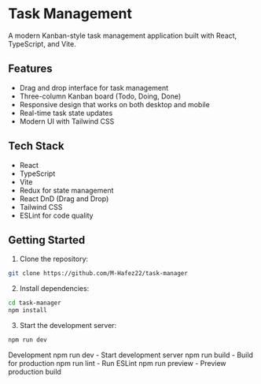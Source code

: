 # Task Management

A modern Kanban-style task management application built with React, TypeScript, and Vite.

## Features

- Drag and drop interface for task management
- Three-column Kanban board (Todo, Doing, Done)
- Responsive design that works on both desktop and mobile
- Real-time task state updates
- Modern UI with Tailwind CSS

## Tech Stack

- React
- TypeScript
- Vite
- Redux for state management
- React DnD (Drag and Drop)
- Tailwind CSS
- ESLint for code quality

## Getting Started

1. Clone the repository:

```bash
git clone https://github.com/M-Hafez22/task-manager
```

2. Install dependencies:

```bash
cd task-manager
npm install
```

3. Start the development server:

```bash
npm run dev
```

Development
npm run dev - Start development server
npm run build - Build for production
npm run lint - Run ESLint
npm run preview - Preview production build
